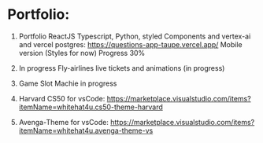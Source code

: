 # Portfolio:

1. Portfolio ReactJS Typescript, Python, styled Components and vertex-ai and vercel postgres: https://questions-app-taupe.vercel.app/
Mobile version (Styles for now) Progress 30%

2. In progress Fly-airlines live tickets and animations (in progress)
3. Game Slot Machie in progress

4. Harvard CS50 for vsCode: https://marketplace.visualstudio.com/items?itemName=whitehat4u.cs50-theme-harvard
5. Avenga-Theme for vsCode: https://marketplace.visualstudio.com/items?itemName=whitehat4u.avenga-theme-vs
